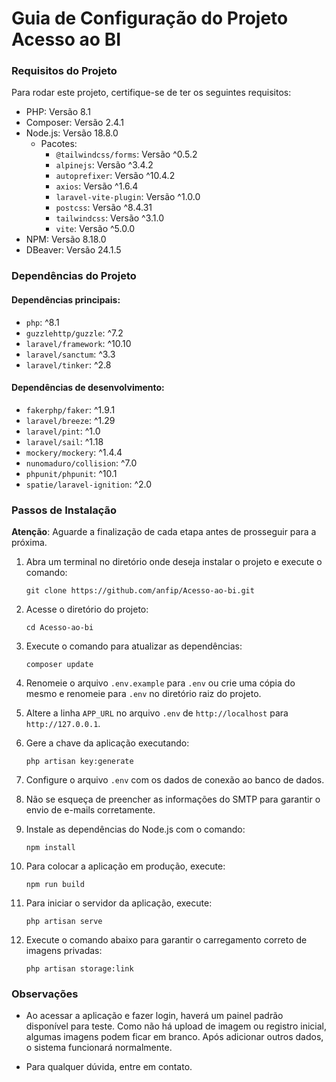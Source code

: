 # Guia de Configuração do Projeto Acesso ao BI

### Requisitos do Projeto

Para rodar este projeto, certifique-se de ter os seguintes requisitos:

- PHP: Versão 8.1
- Composer: Versão 2.4.1
- Node.js: Versão 18.8.0
  - Pacotes:
    - `@tailwindcss/forms`: Versão ^0.5.2
    - `alpinejs`: Versão ^3.4.2
    - `autoprefixer`: Versão ^10.4.2
    - `axios`: Versão ^1.6.4
    - `laravel-vite-plugin`: Versão ^1.0.0
    - `postcss`: Versão ^8.4.31
    - `tailwindcss`: Versão ^3.1.0
    - `vite`: Versão ^5.0.0
- NPM: Versão 8.18.0
- DBeaver: Versão 24.1.5

### Dependências do Projeto

#### Dependências principais:
- `php`: ^8.1
- `guzzlehttp/guzzle`: ^7.2
- `laravel/framework`: ^10.10
- `laravel/sanctum`: ^3.3
- `laravel/tinker`: ^2.8

#### Dependências de desenvolvimento:
- `fakerphp/faker`: ^1.9.1
- `laravel/breeze`: ^1.29
- `laravel/pint`: ^1.0
- `laravel/sail`: ^1.18
- `mockery/mockery`: ^1.4.4
- `nunomaduro/collision`: ^7.0
- `phpunit/phpunit`: ^10.1
- `spatie/laravel-ignition`: ^2.0

### Passos de Instalação

**Atenção**: Aguarde a finalização de cada etapa antes de prosseguir para a próxima.

1. Abra um terminal no diretório onde deseja instalar o projeto e execute o comando:
   ```
   git clone https://github.com/anfip/Acesso-ao-bi.git
   ```

2. Acesse o diretório do projeto:
   ```
   cd Acesso-ao-bi
   ```

3. Execute o comando para atualizar as dependências:
   ```
   composer update
   ```

4. Renomeie o arquivo `.env.example` para `.env` ou crie uma cópia do mesmo e renomeie para `.env` no diretório raiz do projeto.

5. Altere a linha `APP_URL` no arquivo `.env` de `http://localhost` para `http://127.0.0.1`.

6. Gere a chave da aplicação executando:
   ```
   php artisan key:generate
   ```

7. Configure o arquivo `.env` com os dados de conexão ao banco de dados.

8. Não se esqueça de preencher as informações do SMTP para garantir o envio de e-mails corretamente.

9. Instale as dependências do Node.js com o comando:
   ```
   npm install
   ```

10. Para colocar a aplicação em produção, execute:
    ```
    npm run build
    ```

11. Para iniciar o servidor da aplicação, execute:
    ```
    php artisan serve
    ```

12. Execute o comando abaixo para garantir o carregamento correto de imagens privadas:
    ```
    php artisan storage:link
    ```

### Observações

- Ao acessar a aplicação e fazer login, haverá um painel padrão disponível para teste. Como não há upload de imagem ou registro inicial, algumas imagens podem ficar em branco. Após adicionar outros dados, o sistema funcionará normalmente.

- Para qualquer dúvida, entre em contato.

